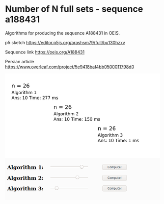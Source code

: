 # Number of N full sets - sequence a188431
Algorithms for producing the sequence A188431 in OEIS.

p5 sketch
https://editor.p5js.org/arashsm79/full/bu130hzxv

Sequence link
https://oeis.org/A188431

Persian article
https://www.overleaf.com/project/5e9418baf4bb0500011798d0

 ![Alt text](/screenshots/1.png?raw=true "Main")

